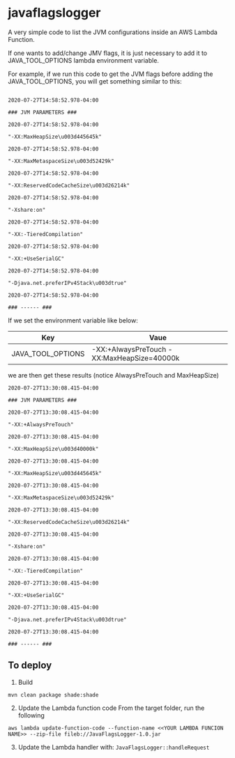 # javaflagslogger

A very simple code to list the JVM configurations inside an AWS Lambda Function.

If one wants to add/change JMV flags, it is just necessary to add it to JAVA_TOOL_OPTIONS lambda environment variable.

For example, if we run this code to get the JVM flags before adding the JAVA_TOOL_OPTIONS, you will get something similar to this:

~~~
	
2020-07-27T14:58:52.978-04:00
	
### JVM PARAMETERS ###
	
2020-07-27T14:58:52.978-04:00
	
"-XX:MaxHeapSize\u003d445645k"
	
2020-07-27T14:58:52.978-04:00
	
"-XX:MaxMetaspaceSize\u003d52429k"
	
2020-07-27T14:58:52.978-04:00
	
"-XX:ReservedCodeCacheSize\u003d26214k"
	
2020-07-27T14:58:52.978-04:00
	
"-Xshare:on"
	
2020-07-27T14:58:52.978-04:00
	
"-XX:-TieredCompilation"
	
2020-07-27T14:58:52.978-04:00
	
"-XX:+UseSerialGC"
	
2020-07-27T14:58:52.978-04:00
	
"-Djava.net.preferIPv4Stack\u003dtrue"
	
2020-07-27T14:58:52.978-04:00
	
### ------ ###
~~~


If we set the environment variable like below:

Key | Vaue 
----|------
JAVA_TOOL_OPTIONS | -XX:+AlwaysPreTouch -XX:MaxHeapSize=40000k


we are then get these results (notice AlwaysPreTouch and MaxHeapSize)

~~~
2020-07-27T13:30:08.415-04:00
	
### JVM PARAMETERS ###
	
2020-07-27T13:30:08.415-04:00
	
"-XX:+AlwaysPreTouch"
	
2020-07-27T13:30:08.415-04:00
	
"-XX:MaxHeapSize\u003d40000k"
	
2020-07-27T13:30:08.415-04:00
	
"-XX:MaxHeapSize\u003d445645k"
	
2020-07-27T13:30:08.415-04:00
	
"-XX:MaxMetaspaceSize\u003d52429k"
	
2020-07-27T13:30:08.415-04:00
	
"-XX:ReservedCodeCacheSize\u003d26214k"
	
2020-07-27T13:30:08.415-04:00
	
"-Xshare:on"
	
2020-07-27T13:30:08.415-04:00
	
"-XX:-TieredCompilation"
	
2020-07-27T13:30:08.415-04:00
	
"-XX:+UseSerialGC"
	
2020-07-27T13:30:08.415-04:00
	
"-Djava.net.preferIPv4Stack\u003dtrue"
	
2020-07-27T13:30:08.415-04:00
	
### ------ ###
~~~

## To deploy
1. Build
~~~
mvn clean package shade:shade
~~~
2. Update the Lambda function code
From the target folder, run the following
~~~
aws lambda update-function-code --function-name <<YOUR LAMBDA FUNCION NAME>> --zip-file fileb://JavaFlagsLogger-1.0.jar
~~~
3. Update the Lambda handler with: `JavaFlagsLogger::handleRequest`
